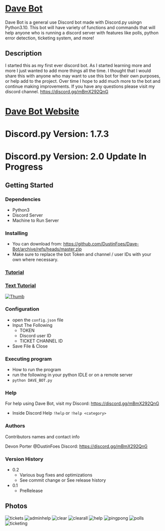 # [Dave Bot](https://stonercraft.online/)
Dave Bot is a general use Discord bot made with Discord.py usingn Python3.10. This bot will have variety of functions and commands that will help anyone who is running a discord server with features like polls, python error detection, ticketing system, and more!
## Description
I started this as my first ever discord bot. As I started learning more and more I just wanted to add more things all the time. I thought that I would share this with anyone who may want to use this bot for their own purposes, or help add to the project. Over time I hope to add much more to the bot and continue making improvements. If you have any questions please visit my discord channel. https://discord.gg/mBmX292QnG

# [Dave Bot Website](https://stonercraft.online/)

# Discord.py Version: 1.7.3
# Discord.py Version: 2.0 Update In Progress

## Getting Started
### Dependencies
- Python3
- Discord Server
- Machine to Run Server
### Installing
- You can download from: https://github.com/DustinFoes/Dave-Bot/archive/refs/heads/master.zip
- Make sure to replace the bot Token and channel / user IDs with your own where necessary.
### [Tutorial](https://youtu.be/b0G2FfZy-Y4)
### [Text Tutorial](https://stonercraft.online/how-to-install-dave-bot)
[![Thumb](https://user-images.githubusercontent.com/105510092/172236970-03583d1e-21ee-457f-ad2f-caf867e60a29.PNG)](https://youtu.be/b0G2FfZy-Y4)



### Configuration
- open the  `config.json` file
- Input The Following 
    - TOKEN
    - Discord user ID
    - TICKET CHANNEL ID
- Save File & Close

### Executing program
- How to run the program
- run the following in your python IDLE or on a remote server
- `python DAVE_BOT.py`

### Help
For help using Dave Bot, visit my Discord: https://discord.gg/mBmX292QnG
- Inside Discord Help
`!help`
or
`!help <category>`
### Authors
Contributors names and contact info

Devon Porter @DustinFoes
Discord: https://discord.gg/mBmX292QnG

### Version History
- 0.2
  - Various bug fixes and optimizations
  - See commit change or See release history
- 0.1
  - PreRelease

## Photos

![tickets](https://user-images.githubusercontent.com/105510092/172427421-bb4f1b1b-e581-41a6-a873-71262fae51bc.PNG)
![adminhelp](https://user-images.githubusercontent.com/105510092/172427422-08c05335-a31a-4bd6-ba27-d87c69066b25.PNG)
![clear](https://user-images.githubusercontent.com/105510092/172427424-d8d5b042-9f8c-43b6-be3c-f05540c9fa6a.PNG)
![clearall](https://user-images.githubusercontent.com/105510092/172427427-87bbf3f2-d7c9-4be2-938d-5299ac587e1a.PNG)
![help](https://user-images.githubusercontent.com/105510092/172427428-890169c0-4f37-476a-b79b-e864a923302b.PNG)
![pingpong](https://user-images.githubusercontent.com/105510092/172427430-ded5e3b4-9bca-4ae9-9140-d84ade1d5ed3.PNG)
![polls](https://user-images.githubusercontent.com/105510092/172427432-bf4740c6-39e4-446c-b7e5-e6a0964d8759.PNG)
![ticketing](https://user-images.githubusercontent.com/105510092/172427440-54814c21-5d05-4c29-99e5-92901c41580e.PNG)

